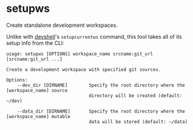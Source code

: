 # setupws

Create standalone development workspaces.

Unlike with [devshell](./devshell.md)'s `setupcurrentws` command, this tool takes all of its setup info from the CLI:

```
usage: setupws [OPTIONS] workspace_name srcname:git_url [srcname:git_url ...]

Create a development workspace with specified git sources.

Options:
    --dev_dir [DIRNAME]        Specify the root directory where the [workspace_name] source
                               directory will be created (default: ~/dev)

    --data_dir [DIRNAME]       Specify the root directory where the [workspace_name] mutable 
                               data will be stored (default: ~/data)

```

